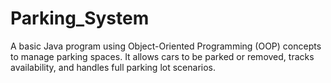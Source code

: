 # Parking_System
A basic Java program using Object-Oriented Programming (OOP) concepts to manage parking spaces. It allows cars to be parked or removed, tracks availability, and handles full parking lot scenarios.

